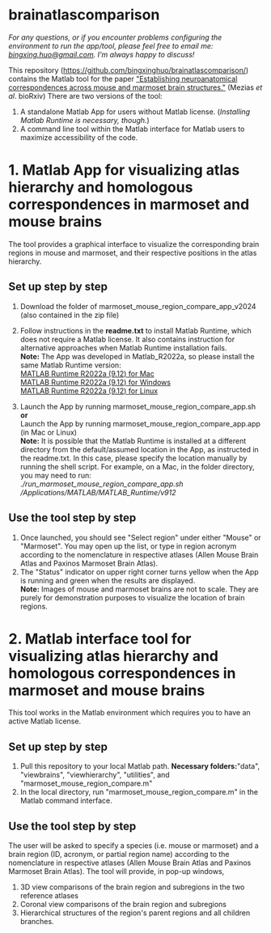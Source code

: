 # brainatlascomparison
*For any questions, or if you encounter problems configuring the environment to run the app/tool, please feel free to email me: bingxing.huo@gmail.com. I'm always happy to discuss!* <br>

This repository (https://github.com/bingxinghuo/brainatlascomparison/) contains the Matlab tool for the paper <a href="https://doi.org/10.1101/2024.05.06.592808">"Establishing neuroanatomical correspondences across mouse and marmoset brain structures."</a> (Mezias *et al*. bioRxiv)
There are two versions of the tool:
1. A standalone Matlab App for users without Matlab license. (*Installing Matlab Runtime is necessary, though.*)
2. A command line tool within the Matlab interface for Matlab users to maximize accessibility of the code.
#
# 1. Matlab App for visualizing atlas hierarchy and homologous correspondences in marmoset and mouse brains
The tool provides a graphical interface to visualize the corresponding brain regions in mouse and marmoset, and their respective positions in the atlas hierarchy. 
## Set up step by step
1) Download the folder of marmoset_mouse_region_compare_app_v2024 (also contained in the zip file)
2) Follow instructions in the <b>readme.txt</b> to install Matlab Runtime, which does not require a Matlab license. It also contains instruction for alternative approaches when Matlab Runtime installation fails. <br>
<b>Note:</b> The App was developed in Matlab_R2022a, so please install the same Matlab Runtime version: <br>
<a href="https://ssd.mathworks.com/supportfiles/downloads/R2022a/Release/8/deployment_files/installer/complete/maci64/MATLAB_Runtime_R2022a_Update_8_maci64.dmg.zip">MATLAB Runtime R2022a (9.12) for Mac </a><br>
<a href="https://ssd.mathworks.com/supportfiles/downloads/R2022a/Release/8/deployment_files/installer/complete/win64/MATLAB_Runtime_R2022a_Update_8_win64.zip">MATLAB Runtime R2022a (9.12) for Windows </a><br>
<a href="https://ssd.mathworks.com/supportfiles/downloads/R2022a/Release/8/deployment_files/installer/complete/glnxa64/MATLAB_Runtime_R2022a_Update_8_glnxa64.zip">MATLAB Runtime R2022a (9.12) for Linux </a><br>

3) Launch the App by running marmoset_mouse_region_compare_app.sh <br>
   <b>or</b><br>
   Launch the App by running marmoset_mouse_region_compare_app.app (in Mac or Linux)<br>
   <b>Note:</b> It is possible that the Matlab Runtime is installed at a different directory from the default/assumed location in the App, as instructed in the readme.txt. In this case, please specify the location manually by running the shell script. For example, on a Mac, in the folder directory, you may need to run: <br>
*./run_marmoset_mouse_region_compare_app.sh /Applications/MATLAB/MATLAB_Runtime/v912* <br>

## Use the tool step by step
1) Once launched, you should see "Select region" under either "Mouse" or "Marmoset". You may open up the list, or type in region acronym according to the nomenclature in respective atlases (Allen Mouse Brain Atlas and Paxinos Marmoset Brain Atlas).
2) The "Status" indicator on upper right corner turns yellow when the App is running and green when the results are displayed.<br>
<b>Note:</b> Images of mouse and marmoset brains are not to scale. They are purely for demonstration purposes to visualize the location of brain regions. 
# 2. Matlab interface tool for visualizing atlas hierarchy and homologous correspondences in marmoset and mouse brains 
This tool works in the Matlab environment which requires you to have an active Matlab license. 
## Set up step by step
1) Pull this repository to your local Matlab path. <b>Necessary folders:</b>"data", "viewbrains", "viewhierarchy", "utilities", and "marmoset_mouse_region_compare.m"
2) In the local directory, run "marmoset_mouse_region_compare.m" in the Matlab command interface.
## Use the tool step by step
The user will be asked to specify a species (i.e. mouse or marmoset) and a brain region (ID, acronym, or partial region name) according to the nomenclature in respective atlases (Allen Mouse Brain Atlas and Paxinos Marmoset Brain Atlas). The tool will provide, in pop-up windows,
1) 3D view comparisons of the brain region and subregions in the two reference atlases
2) Coronal view comparisons of the brain region and subregions
3) Hierarchical structures of the region's parent regions and all children branches. 
